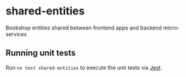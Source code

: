 # shared-entities

Bookshop entities shared between frontend apps and backend micro-services

## Running unit tests

Run `nx test shared-entities` to execute the unit tests via [Jest](https://jestjs.io).
